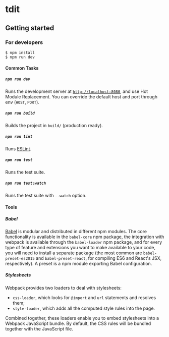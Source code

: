 tdit
====

## Getting started

### For developers

```
$ npm install
$ npm run dev
```

#### Common Tasks

##### `npm run dev`

Runs the development server at [`http://localhost:8080`](http://127.0.0.1:8080),
and use Hot Module Replacement. You can override the default host and port
through env (`HOST`, `PORT`).

##### `npm run build`

Builds the project in `build/` (production ready).

##### `npm run lint`

Runs [ESLint](http://eslint.org/).

##### `npm run test`

Runs the test suite.

##### `npm run test:watch`

Runs the test suite with `--watch` option.

#### Tools

##### Babel

[Babel](https://babeljs.io/) is modular and distributed in different npm
modules. The core functionality is available in the `babel-core` npm package,
the integration with webpack is available through the `babel-loader` npm
package, and for every type of feature and extensions you want to make available
to your code, you will need to install a separate package (the most common are
`babel-preset-es2015` and `babel-preset-react`, for compiling ES6 and React's
JSX, respectively). A preset is a npm module exporting Babel configuration.

##### Stylesheets

Webpack provides two loaders to deal with stylesheets:

* `css-loader`, which looks for `@import` and `url` statements and resolves
  them;
* `style-loader`, which adds all the computed style rules into the page.

Combined together, these loaders enable you to embed stylesheets into a Webpack
JavaScript bundle. By default, the CSS rules will be bundled together with the
JavaScript file.
